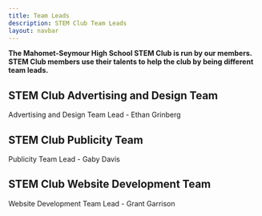 ```yaml
---
title: Team Leads
description: STEM Club Team Leads
layout: navbar
---
```


**The Mahomet-Seymour High School STEM Club is run by our members.                                                    
STEM Club members use their talents to help the club by being different team leads.**
                   

## **STEM Club Advertising and Design Team**                       
Advertising and Design Team Lead - Ethan Grinberg          
                                            
                                           
## **STEM Club Publicity Team**                       
Publicity Team Lead - Gaby Davis                                  
                                             
                                                  
## **STEM Club Website Development Team**                     
Website Development Team Lead - Grant Garrison
